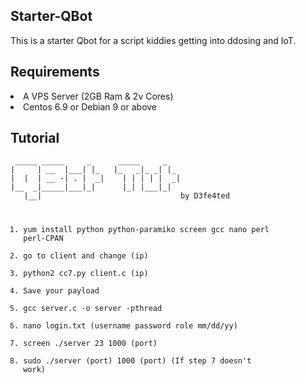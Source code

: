 <h2>Starter-QBot</h2>
<p>This is a starter Qbot for a script kiddies getting into ddosing and IoT.</p>

<div>
  <h2>Requirements</h2><lu>
  <li>A VPS Server (2GB Ram & 2v Cores)
  <li>Centos 6.9 or Debian 9 or above
    </lu>

<div><h2>Tutorial</h2>
<pre><code> _____ _____     _      _____     _   
|     | __  |___| |_   |_   _|_ _| |_ 
|  |  | __ -| . |  _|    | | | | |  _|
|__  _|_____|___|_|      |_| |___|_|  
   |__|                               by D3fe4ted

1. yum install python python-paramiko screen gcc nano perl perl-CPAN
2. go to client and change (ip)
3. python2 cc7.py client.c (ip)
4. Save your payload
5. gcc server.c -o server -pthread
6. nano login.txt (username password role mm/dd/yy)
7. screen ./server 23 1000 (port)
8. sudo ./server (port) 1000 (port) (If step 7 doesn't work)</pre></code>
   <div>

